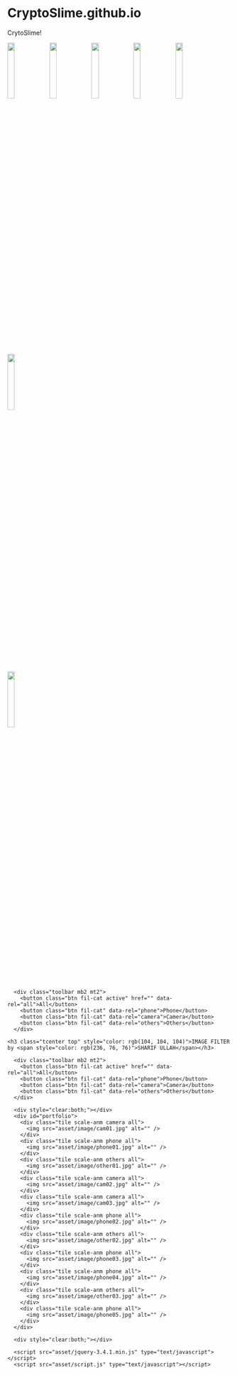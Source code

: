 # CryptoSlime.github.io
CrytoSlime!

<img src="https://cloud.githubusercontent.com/assets/4307137/10105283/251b6868-63ae-11e5-9918-b789d9d682ec.png" width="18%"></img> <img src="https://cloud.githubusercontent.com/assets/4307137/10105290/2a183f3a-63ae-11e5-9380-50d9f6d8afd6.png" width="18%"></img> <img src="https://cloud.githubusercontent.com/assets/4307137/10105284/26aa7ad4-63ae-11e5-88b7-bc523a095c9f.png" width="18%"></img> <img src="https://cloud.githubusercontent.com/assets/4307137/10105288/28698fae-63ae-11e5-8ba7-a62360a8e8a7.png" width="18%"></img> <img src="https://cloud.githubusercontent.com/assets/4307137/10105283/251b6868-63ae-11e5-9918-b789d9d682ec.png" width="18%"></img> <img src="https://cloud.githubusercontent.com/assets/4307137/10105290/2a183f3a-63ae-11e5-9380-50d9f6d8afd6.png" width="18%"></img> 

<img src="https://img.shields.io/badge/-All-red" width="18%"></img> 


      <div class="toolbar mb2 mt2">
        <button class="btn fil-cat active" href="" data-rel="all">All</button>
        <button class="btn fil-cat" data-rel="phone">Phone</button>
        <button class="btn fil-cat" data-rel="camera">Camera</button>
        <button class="btn fil-cat" data-rel="others">Others</button>
      </div> 
      
<!DOCTYPE html>
<html lang="en">
<head>
    <meta charset="UTF-8">
    <meta name="viewport" content="width=device-width, initial-scale=1.0">
    <meta http-equiv="X-UA-Compatible" content="ie=edge">
    <title>Image Filter</title>
    <link href="https://fonts.googleapis.com/css?family=Lato&display=swap" rel="stylesheet"> 
    <link rel="stylesheet" href="asset/style.css">
</head>
<body>

    <h3 class="tcenter top" style="color: rgb(104, 104, 104)">IMAGE FILTER by <span style="color: rgb(236, 76, 76)">SHARIF ULLAH</span></h3>
    
      <div class="toolbar mb2 mt2">
        <button class="btn fil-cat active" href="" data-rel="all">All</button>
        <button class="btn fil-cat" data-rel="phone">Phone</button>
        <button class="btn fil-cat" data-rel="camera">Camera</button>
        <button class="btn fil-cat" data-rel="others">Others</button>
      </div> 
       
      <div style="clear:both;"></div>   
      <div id="portfolio">
        <div class="tile scale-anm camera all">
          <img src="asset/image/cam01.jpg" alt="" />
        </div>
        <div class="tile scale-anm phone all">
          <img src="asset/image/phone01.jpg" alt="" />
        </div>
        <div class="tile scale-anm others all">
          <img src="asset/image/other01.jpg" alt="" />
        </div>
        <div class="tile scale-anm camera all">
          <img src="asset/image/cam02.jpg" alt="" />
        </div>
        <div class="tile scale-anm camera all">
          <img src="asset/image/cam03.jpg" alt="" />
        </div>
        <div class="tile scale-anm phone all">
          <img src="asset/image/phone02.jpg" alt="" />
        </div>
        <div class="tile scale-anm others all">
          <img src="asset/image/other02.jpg" alt="" /> 
        </div>
        <div class="tile scale-anm phone all">     
          <img src="asset/image/phone03.jpg" alt="" />
        </div>
        <div class="tile scale-anm phone all">     
          <img src="asset/image/phone04.jpg" alt="" />
        </div>
        <div class="tile scale-anm others all">     
          <img src="asset/image/other03.jpg" alt="" />
        </div>
        <div class="tile scale-anm phone all">     
          <img src="asset/image/phone05.jpg" alt="" />
        </div>
      </div>
      
      <div style="clear:both;"></div>

      <script src="asset/jquery-3.4.1.min.js" type="text/javascript"></script>
      <script src="asset/script.js" type="text/javascript"></script>
</body>
</html>

